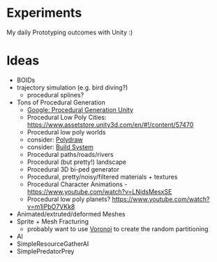# Experiments
My daily Prototyping outcomes with Unity :)


# Ideas

* BOIDs
* trajectory simulation (e.g. bird diving?)
  * procedural splines?
* Tons of Procedural Generation
  * [Google: Procedural Generation Unity](https://www.google.com.tw/search?q=procedural+generation+unity&source=lnms&tbm=vid)
  * Procedural Low Poly Cities: https://www.assetstore.unity3d.com/en/#!/content/57470
  * Procedural low poly worlds
   * consider: [Polydraw](https://www.assetstore.unity3d.com/en/#!/content/3391)
   * consider: [Build System](https://www.assetstore.unity3d.com/en/#!/content/84935)
  * Procedural paths/roads/rivers
  * Procedural (but pretty!) landscape
  * Procedural 3D bi-ped generator
  * Procedural, pretty/noisy/filtered materials + textures
  * Procedural Character Animations - https://www.youtube.com/watch?v=LNidsMesxSE
  * Procedural low poly planets? https://www.youtube.com/watch?v=m1iPbO7VKk8
* Animated/extruted/deformed Meshes
* Sprite + Mesh Fracturing
  * probably want to use [Voronoi](https://github.com/Domiii/UnityTerrainFun/tree/master/Assets/Scripts/Environment/MapPartitioning.cs) to create the random partitioning
* AI
 * SimpleResourceGatherAI
 * SimplePredatorPrey

